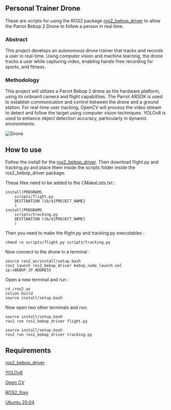 ## Personal Trainer Drone

These are scripts for using the ROS2 package [ros2_bebop_driver](https://github.com/jeremyfix/ros2_bebop_driver) to allow the Parrot Bebop 2 Drone to follow a person in real time.

### Abstract
This project develops an autonomous drone trainer that tracks and records a user in real-time. Using computer vision and machine learning, the drone tracks a user while capturing video, enabling hands-free recording for sports, and fitness.

### Methodology
This project will utilizes a Parrot Bebop 2 drone as the hardware platform, using its onboard camera and flight capabilities. The Parrot ARSDK is used to establish communication and control between the drone and a ground station. For real-time user tracking, OpenCV will process the video stream to detect and follow the target using computer vision techniques. YOLOv8 is used to enhance object detection accuracy, particularly in dynamic environments.

![Drone](https://platform.theverge.com/wp-content/uploads/sites/2/chorus/uploads/chorus_asset/file/13064385/Parrot-Bebop_2-review-07.0.0.1453474367.jpg?quality=90&strip=all&crop=0,0,100,100)

## How to use

Follow the install for the [ros2_bebop_driver](https://github.com/jeremyfix/ros2_bebop_driver). Then download flight.py and tracking.py and place them inside the scripts folder inside the ros2_bebop_driver package. 

These files need to be added to the CMakeLists.txt : 

```
install(PROGRAMS
	scripts/flight.py
	DESTINATION lib/${PROJECT_NAME}
	)
install(PROGRAMS
	scripts/tracking.py
	DESTINATION lib/${PROJECT_NAME}
	)
```

Then you need to make the flight.py and tracking.py executables :

```
chmod +x scripts/flight.py scripts/tracking.py
```

Now connect to the drone in a terminal :

```
source ros2_ws/install/setup.bash
ros2 launch ros2_bebop_driver bebop_node_launch.xml ip:=BEBOP.IP.ADDRESS
```

Open a new terminal and run :

```
cd /ros2_ws
colcon build
source install/setup.bash
```

Now open two other terminals and run:

```
source install/setup.bash
ros2 run ros2_bebop_driver flight.py
```

```
source install/setup.bash
ros2 run ros2_bebop_driver tracking.py
```


## Requirements

[ros2_bebop_driver](https://github.com/jeremyfix/ros2_bebop_driver)

[YOLOv8](https://github.com/ultralytics/ultralytics)

[Open CV](https://github.com/ultralytics/ultralytics) 

[ROS2_foxy](https://docs.ros.org/en/foxy/index.html)

[Ubuntu 20.04](https://www.releases.ubuntu.com/focal/)
 
 
 
 
